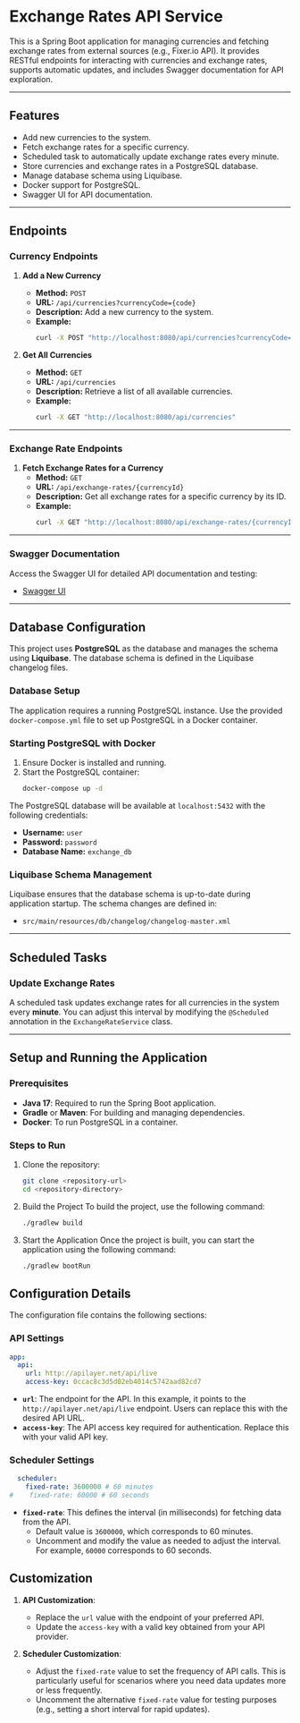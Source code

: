 # Exchange Rates API Service

This is a Spring Boot application for managing currencies and fetching exchange rates from external sources (e.g., Fixer.io API). It provides RESTful endpoints for interacting with currencies and exchange rates, supports automatic updates, and includes Swagger documentation for API exploration.

---

## **Features**
- Add new currencies to the system.
- Fetch exchange rates for a specific currency.
- Scheduled task to automatically update exchange rates every minute.
- Store currencies and exchange rates in a PostgreSQL database.
- Manage database schema using Liquibase.
- Docker support for PostgreSQL.
- Swagger UI for API documentation.

---

## **Endpoints**

### **Currency Endpoints**
1. **Add a New Currency**
    - **Method:** `POST`
    - **URL:** `/api/currencies?currencyCode={code}`
    - **Description:** Add a new currency to the system.
    - **Example:**
      ```bash
      curl -X POST "http://localhost:8080/api/currencies?currencyCode=USD"
      ```

2. **Get All Currencies**
    - **Method:** `GET`
    - **URL:** `/api/currencies`
    - **Description:** Retrieve a list of all available currencies.
    - **Example:**
      ```bash
      curl -X GET "http://localhost:8080/api/currencies"
      ```

---

### **Exchange Rate Endpoints**
1. **Fetch Exchange Rates for a Currency**
    - **Method:** `GET`
    - **URL:** `/api/exchange-rates/{currencyId}`
    - **Description:** Get all exchange rates for a specific currency by its ID.
    - **Example:**
      ```bash
      curl -X GET "http://localhost:8080/api/exchange-rates/{currencyId}"
      ```

---

### **Swagger Documentation**
Access the Swagger UI for detailed API documentation and testing:
- [Swagger UI](http://localhost:8080/swagger-ui/index.html)

---

## **Database Configuration**

This project uses **PostgreSQL** as the database and manages the schema using **Liquibase**. The database schema is defined in the Liquibase changelog files.

### **Database Setup**
The application requires a running PostgreSQL instance. Use the provided `docker-compose.yml` file to set up PostgreSQL in a Docker container.

### **Starting PostgreSQL with Docker**
1. Ensure Docker is installed and running.
2. Start the PostgreSQL container:
   ```bash
   docker-compose up -d
The PostgreSQL database will be available at `localhost:5432` with the following credentials:
- **Username:** `user`
- **Password:** `password`
- **Database Name:** `exchange_db`

### **Liquibase Schema Management**
Liquibase ensures that the database schema is up-to-date during application startup. The schema changes are defined in:
- `src/main/resources/db/changelog/changelog-master.xml`

---

## **Scheduled Tasks**

### **Update Exchange Rates**
A scheduled task updates exchange rates for all currencies in the system every **minute**. You can adjust this interval by modifying the `@Scheduled` annotation in the `ExchangeRateService` class.

---

## **Setup and Running the Application**

### **Prerequisites**
- **Java 17**: Required to run the Spring Boot application.
- **Gradle** or **Maven**: For building and managing dependencies.
- **Docker**: To run PostgreSQL in a container.

### **Steps to Run**
1. Clone the repository:
   ```bash
   git clone <repository-url>
   cd <repository-directory>
   
2. Build the Project
   To build the project, use the following command:
    ```bash
    ./gradlew build
3. Start the Application
   Once the project is built, you can start the application using the following command:
    ```bash
    ./gradlew bootRun


## Configuration Details

The configuration file contains the following sections:

### API Settings
```yaml
app:
  api:
    url: http://apilayer.net/api/live
    access-key: 0ccac8c3d5d02eb4014c5742aad82cd7
```
- **`url`**: The endpoint for the API. In this example, it points to the `http://apilayer.net/api/live` endpoint. Users can replace this with the desired API URL.
- **`access-key`**: The API access key required for authentication. Replace this with your valid API key.

### Scheduler Settings
```yaml
  scheduler:
    fixed-rate: 3600000 # 60 minutes
#    fixed-rate: 60000 # 60 seconds
```
- **`fixed-rate`**: This defines the interval (in milliseconds) for fetching data from the API.
    - Default value is `3600000`, which corresponds to 60 minutes.
    - Uncomment and modify the value as needed to adjust the interval. For example, `60000` corresponds to 60 seconds.

## Customization

1. **API Customization**:
    - Replace the `url` value with the endpoint of your preferred API.
    - Update the `access-key` with a valid key obtained from your API provider.

2. **Scheduler Customization**:
    - Adjust the `fixed-rate` value to set the frequency of API calls. This is particularly useful for scenarios where you need data updates more or less frequently.
    - Uncomment the alternative `fixed-rate` value for testing purposes (e.g., setting a short interval for rapid updates).

